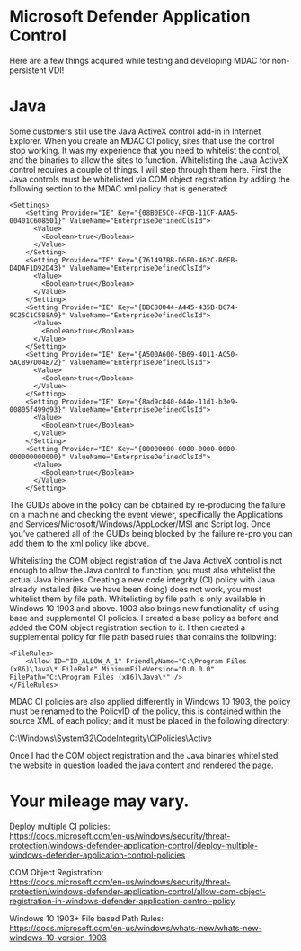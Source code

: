 # Microsoft Defender Application Control
Here are a few things acquired while testing and developing MDAC for non-persistent VDI!

# Java
Some customers still use the Java ActiveX control add-in in Internet Explorer.  When you create an MDAC CI policy, sites that use the control stop working.  It was my experience that you need to whitelist the control, and the binaries to allow the sites to function.  Whitelisting the Java ActiveX control requires a couple of things.  I will step through them here.  First the Java controls must be whitelisted via COM object registration by adding the following section to the MDAC xml policy that is generated:

```
<Settings>
    <Setting Provider="IE" Key="{08B0E5C0-4FCB-11CF-AAA5-00401C608501}" ValueName="EnterpriseDefinedClsId">
      <Value>
        <Boolean>true</Boolean>
      </Value>
    </Setting>
    <Setting Provider="IE" Key="{761497BB-D6F0-462C-B6EB-D4DAF1D92D43}" ValueName="EnterpriseDefinedClsId">
      <Value>
        <Boolean>true</Boolean>
      </Value>
    </Setting>
    <Setting Provider="IE" Key="{DBC80044-A445-435B-BC74-9C25C1C588A9}" ValueName="EnterpriseDefinedClsId">
      <Value>
        <Boolean>true</Boolean>
      </Value>
    </Setting>
    <Setting Provider="IE" Key="{A500A600-5B69-4011-AC50-5ACB97D04B72}" ValueName="EnterpriseDefinedClsId">
      <Value>
        <Boolean>true</Boolean>
      </Value>
    </Setting>
    <Setting Provider="IE" Key="{8ad9c840-044e-11d1-b3e9-00805f499d93}" ValueName="EnterpriseDefinedClsId">
      <Value>
        <Boolean>true</Boolean>
      </Value>
    </Setting>
    <Setting Provider="IE" Key="{00000000-0000-0000-0000-000000000000}" ValueName="EnterpriseDefinedClsId">
      <Value>
        <Boolean>true</Boolean>
      </Value>
    </Setting>
```
The GUIDs above in the policy can be obtained by re-producing the failure on a machine and checking the event viewer, specifically the Applications and Services/Microsoft/Windows/AppLocker/MSI and Script log.  Once you’ve gathered all of the GUIDs being blocked by the failure re-pro you can add them to the xml policy like above.

Whitelisting the COM object registration of the Java ActiveX control is not enough to allow the Java control to function, you must also whitelist the actual Java binaries.  Creating a new code integrity (CI) policy with Java already installed (like we have been doing) does not work, you must whitelist them by file path.  Whitelisting by file path is only available in Windows 10 1903 and above.  1903 also brings new functionality of using base and supplemental CI policies.  I created a base policy as before and added the COM object registration section to it.  I then created a supplemental policy for file path based rules that contains the following:
```
<FileRules>
    <Allow ID="ID_ALLOW_A_1" FriendlyName="C:\Program Files (x86)\Java\* FileRule" MinimumFileVersion="0.0.0.0" FilePath="C:\Program Files (x86)\Java\*" />
</FileRules>
```
MDAC CI policies are also applied differently in Windows 10 1903, the policy must be renamed to the PolicyID of the policy, this is contained within the source XML of each policy; and it must be placed in the following directory:

C:\Windows\System32\CodeIntegrity\CiPolicies\Active

Once I had the COM object registration and the Java binaries whitelisted, the website in question loaded the java content and rendered the page.

# Your mileage may vary.

Deploy multiple CI policies:<br />
https://docs.microsoft.com/en-us/windows/security/threat-protection/windows-defender-application-control/deploy-multiple-windows-defender-application-control-policies

COM Object Registration:<br />
https://docs.microsoft.com/en-us/windows/security/threat-protection/windows-defender-application-control/allow-com-object-registration-in-windows-defender-application-control-policy

Windows 10 1903+ File based Path Rules:<br />
https://docs.microsoft.com/en-us/windows/whats-new/whats-new-windows-10-version-1903

